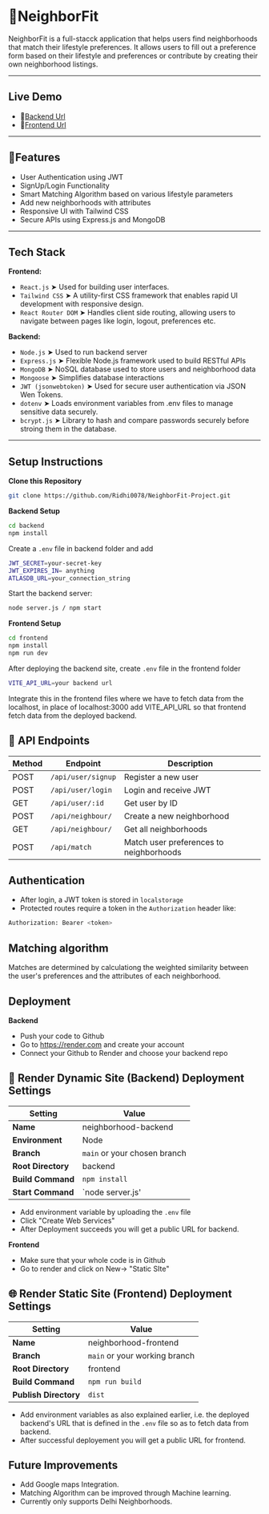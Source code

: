 # 🏡NeighborFit

NeighborFit is a full-stacck application that helps users find neighborhoods that match their lifestyle preferences. It allows users to fill out a preference form based on their lifestyle and preferences or contribute by creating their own neighborhood listings.

---

## Live Demo
- 🔗[Backend Url](https://neighborfit-project-1.onrender.com)
- 🔗[Frontend Url](https://neighborfit-project-2.onrender.com)

---

## 🚀Features
- User Authentication using JWT
- SignUp/Login Functionality
- Smart Matching Algorithm based on various lifestyle parameters
- Add new neighborhoods with attributes
- Responsive UI with Tailwind CSS
- Secure APIs using Express.js and MongoDB

---

## Tech Stack

**Frontend:**

- `React.js` ➤ Used for building user interfaces.
- `Tailwind CSS` ➤ A utility-first CSS framework that enables rapid UI development with responsive design.
- `React Router DOM` ➤ Handles client side routing, allowing users to navigate between pages like login, logout, preferences etc.

**Backend:**

- `Node.js` ➤ Used to run backend server
- `Express.js` ➤ Flexible Node.js framework used to build RESTful APIs
- `MongoDB` ➤ NoSQL database used to store users and neighborhood data
- `Mongoose` ➤ Simplifies database interactions 
- `JWT (jsonwebtoken)` ➤ Used for secure user authentication via JSON Wen Tokens.
- `dotenv` ➤ Loads environment variables from .env files to manage sensitive data securely.
- `bcrypt.js` ➤ Library to hash and compare passwords securely before stroing them in the database.

---

## Setup Instructions

**Clone this Repository**
```bash
git clone https://github.com/Ridhi0078/NeighborFit-Project.git
```

**Backend Setup**

```bash
cd backend
npm install
```
Create a `.env` file in backend folder and add

```bash
JWT_SECRET=your-secret-key
JWT_EXPIRES_IN= anything
ATLASDB_URL=your_connection_string
```
Start the backend server:
```bash
node server.js / npm start
```

**Frontend Setup**
```bash
cd frontend
npm install
npm run dev
```

After deploying the backend site, create `.env` file in the frontend folder

```bash
VITE_API_URL=your backend url
```
Integrate this in the frontend files where we have to fetch data from the localhost, in place of localhost:3000 add VITE_API_URL so that frontend fetch data from the deployed backend.

## 📡 API Endpoints

| Method | Endpoint              | Description                            |
|--------|------------------------|----------------------------------------|
| POST   | `/api/user/signup`     | Register a new user                    |
| POST   | `/api/user/login`      | Login and receive JWT                  |
| GET    | `/api/user/:id`        | Get user by ID                         |
| POST   | `/api/neighbour/`      | Create a new neighborhood              |
| GET    | `/api/neighbour/`      | Get all neighborhoods                  |
| POST   | `/api/match`           | Match user preferences to neighborhoods |

## Authentication
- After login, a JWT token is stored in `localstorage`
- Protected routes require a token in the `Authorization` header like:

```bash
Authorization: Bearer <token>
```

## Matching algorithm
Matches are determined by calculationg the weighted similarity between the user's preferences and the attributes of each neighborhood.

## Deployment

**Backend**
- Push your code to Github
- Go to https://render.com and create your account
- Connect your Github to Render and choose your backend repo

## 🚀 Render Dynamic Site (Backend) Deployment Settings

| Setting         | Value                          |
|-----------------|---------------------------------|
| **Name**        | neighborhood-backend           |
| **Environment** | Node                           |
| **Branch**      | `main` or your chosen branch   |
| **Root Directory** | backend                     |
| **Build Command** | `npm install`                |
| **Start Command** |  `node server.js'            |

- Add environment variable by uploading the `.env` file
- Click "Create Web Services"
- After Deployment succeeds you will get a public URL for backend.

**Frontend**
- Make sure that your whole code is in Github
- Go to render and click on New-> "Static SIte"

## 🌐 Render Static Site (Frontend) Deployment Settings

| Setting            | Value                           |
|--------------------|----------------------------------|
| **Name**           | neighborhood-frontend           |
| **Branch**         |  `main` or your working branch   |
| **Root Directory** |  frontend                       |
|  **Build Command**  | `npm run build`                |
| **Publish Directory** | `dist`                       |

- Add environment variables as also explained earlier, i.e. the deployed backend's URL that is defined in the `.env` file so as to fetch data from backend.
- After successful deployement you will get a public URL for frontend.

## Future Improvements
- Add Google maps Integration.
- Matching Algorithm can be improved through Machine learning.
- Currently only supports Delhi Neighborhoods.
